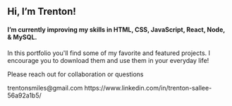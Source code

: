 <h2> Hi, I’m Trenton! </h2>

 <h4>I’m currently improving my skills in  HTML, CSS, JavaScript, React, Node, & MySQL.</h4>


 In this portfolio you'll find some of my favorite and featured projects. I encourage you to download them and use them in your everyday life! 

 
Please reach out for collaboration or questions
<p
<link> trentonsmiles@gmail.com </link>
<link> https://www.linkedin.com/in/trenton-sallee-56a92a1b5/ </link>
</p>
